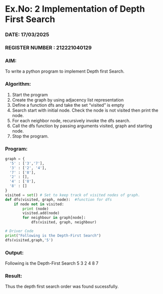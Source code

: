 # Ex.No: 2  Implementation of Depth First Search
### DATE: 17/03/2025 
### REGISTER NUMBER : 212221040129
### AIM: 
To write a python program to implement Depth first Search. 
### Algorithm:
1. Start the program
2. Create the graph by using adjacency list representation
3. Define a function dfs and take the set “visited” is empty 
4. Search start with initial node. Check the node is not visited then print the node.
5. For each neighbor node, recursively invoke the dfs search.
6. Call the dfs function by passing arguments visited, graph and starting node.
7. Stop the program.
### Program:

```py
graph = {
  '5' : ['3','7'],
  '3' : ['2', '4'],
  '7' : ['8'],
  '2' : [],
  '4' : ['8'],
  '8' : []
}
visited = set() # Set to keep track of visited nodes of graph.
def dfs(visited, graph, node):  #function for dfs 
    if node not in visited:
    	print (node)
    	visited.add(node)
    	for neighbour in graph[node]:
        	dfs(visited, graph, neighbour)

# Driver Code
print("Following is the Depth-First Search")
dfs(visited,graph,'5')

```











### Output:
Following is the Depth-First Search 5 3 2 4 8 7



### Result:
Thus the depth first search order was found sucessfully.
